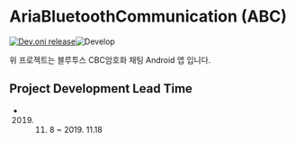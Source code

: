 # AriaBluetoothCommunication (ABC)
[![Dev.oni release](https://img.shields.io/badge/ABC-0.1v-blue.svg?style=flat)](https://github.com/sonic0987/-AriaBlueTooth)![Develop](https://img.shields.io/static/v1?label=Status&message=Debugging&color=red)

위 프로젝트는 블루투스 CBC암호화 채팅 Android 앱 입니다.
## Project Development Lead Time
* 2019. 11. 8 ~ 2019. 11.18
